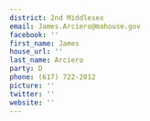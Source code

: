 ```yaml
---
district: 2nd Middlesex
email: James.Arciero@mahouse.gov
facebook: ''
first_name: James
house_url: ''
last_name: Arciero
party: D
phone: (617) 722-2012
picture: ''
twitter: ''
website: ''
---
```

